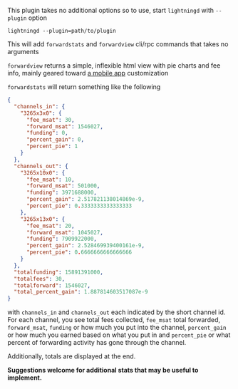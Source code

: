 This plugin takes no additional options so to use, start `lightningd` with `--plugin` option

`lightningd --plugin=path/to/plugin`

This will add `forwardstats` and `forwardview` cli/rpc commands that takes no arguments

`forwardview` returns a simple, inflexible html view with pie charts and fee info, mainly
geared toward [a mobile app](https://github.com/rsbondi/clightning-mobile) customization

`forwardstats` will return something like the following

```json
{
  "channels_in": {
    "3265x3x0": {
      "fee_msat": 30,
      "forward_msat": 1546027,
      "funding": 0,
      "percent_gain": 0,
      "percent_pie": 1
    }
  },
  "channels_out": {
    "3265x10x0": {
      "fee_msat": 10,
      "forward_msat": 501000,
      "funding": 3971688000,
      "percent_gain": 2.517821138014869e-9,
      "percent_pie": 0.3333333333333333
    },
    "3265x13x0": {
      "fee_msat": 20,
      "forward_msat": 1045027,
      "funding": 7909922000,
      "percent_gain": 2.528469939400161e-9,
      "percent_pie": 0.6666666666666666
    }
  },
  "totalfunding": 15891391000,
  "totalfees": 30,
  "totalforward": 1546027,
  "total_percent_gain": 1.887814603517087e-9
}
```

with `channels_in` and `channels_out` each indicated by the short channel id.
For each channel, you see total fees collected, `fee_msat` total forwarded, `forward_msat`, 
`funding` or how much you put into the channel,
`percent_gain` or how much you earned based on what you put in and `percent_pie` or what percent
of forwarding activity has gone through the channel.

Additionally, totals are displayed at the end.

**Suggestions welcome for additional stats that may be useful to implement.**